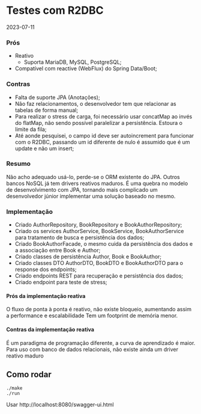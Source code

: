 # Testes com R2DBC
2023-07-11

### Prós

* Reativo
    * Suporta MariaDB, MySQL, PostgreSQL;
* Compatível com reactive (WebFlux) do Spring Data/Boot;

### Contras

* Falta de suporte JPA (Anotações);
* Não faz relacionamentos, o desenvolvedor tem que relacionar as tabelas de forma manual;
* Para realizar o stress de carga, foi necessário usar concatMap ao invés do flatMap, não sendo possível paralelizar a persistência. Estoura o limite da fila;
* Até aonde pesquisei, o campo id deve ser autoincrement para funcionar com o R2DBC, passando um id diferente de nulo é assumido que é um update e não um insert;


### Resumo

Não acho adequado usá-lo, perde-se o ORM existente do JPA.
Outros bancos NoSQL já tem drivers reativos maduros.
É uma quebra no modelo de desenvolvimento com JPA, tornando mais complicado um desenvolvedor júnior implementar uma solução baseado no mesmo.


### Implementação

* Criado AuthorRepository, BookRepository e BookAuthorRepository;
* Criado os services AuthorService, BookService, BookAuthorService para tratamento de busca e persistência dos dados;
* Criado BookAuthorFacade, o mesmo cuida da persistência dos dados e a associação entre Book e Author;
* Criado classes de persistência Author, Book e BookAuthor;
* Criado classes DTO AuthorDTO, BookDTO e BookAuthorDTO para o response dos endpoints;
* Criado endpoints REST para recuperação e persistência dos dados;
* Criado endpoint para teste de stress;

#### Prós da implementação reativa

O fluxo de ponta à ponta é reativo, não existe bloqueio, aumentando assim a performance e escalabilidade
Tem um footprint de memória menor.

#### Contras da implementação reativa

É um paradigma de programação diferente, a curva de aprendizado é maior.
Para uso com banco de dados relacionais, não existe ainda um driver reativo maduro

## Como rodar

```
./make
./run
```

Usar http://localhost:8080/swagger-ui.html